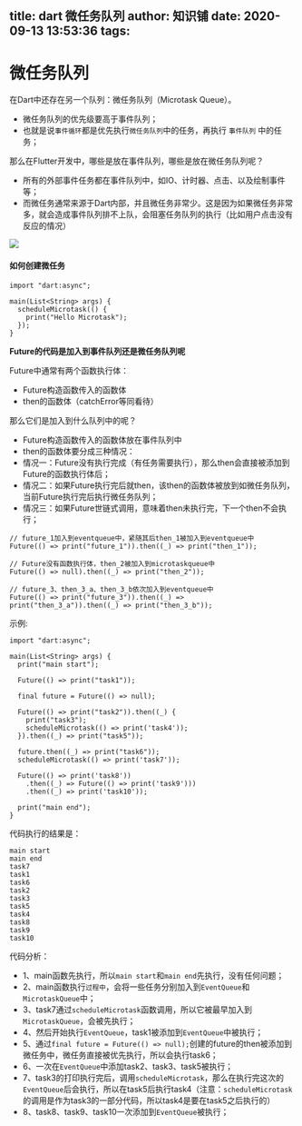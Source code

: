title: dart 微任务队列
author: 知识铺
date: 2020-09-13 13:53:36
tags:
---

# 微任务队列

在Dart中还存在另一个队列：微任务队列（Microtask Queue）。

- 微任务队列的优先级要高于事件队列；
- 也就是说`事件循环`都是优先执行`微任务队列`中的任务，再执行 `事件队列` 中的任务；

那么在Flutter开发中，哪些是放在事件队列，哪些是放在微任务队列呢？

- 所有的外部事件任务都在事件队列中，如IO、计时器、点击、以及绘制事件等；
- 而微任务通常来源于Dart内部，并且微任务非常少。这是因为如果微任务非常多，就会造成事件队列排不上队，会阻塞任务队列的执行（比如用户点击没有反应的情况）

![](images/1.jpg)

#### 如何创建微任务

```
import "dart:async";

main(List<String> args) {
  scheduleMicrotask(() {
    print("Hello Microtask");
  });
}
```

**Future的代码是加入到事件队列还是微任务队列呢**

Future中通常有两个函数执行体：

- Future构造函数传入的函数体
- then的函数体（catchError等同看待）

那么它们是加入到什么队列中的呢？

- Future构造函数传入的函数体放在事件队列中
- then的函数体要分成三种情况：
- 情况一：Future没有执行完成（有任务需要执行），那么then会直接被添加到Future的函数执行体后；
- 情况二：如果Future执行完后就then，该then的函数体被放到如微任务队列，当前Future执行完后执行微任务队列；
- 情况三：如果Future世链式调用，意味着then未执行完，下一个then不会执行；

```
// future_1加入到eventqueue中，紧随其后then_1被加入到eventqueue中
Future(() => print("future_1")).then((_) => print("then_1"));

// Future没有函数执行体，then_2被加入到microtaskqueue中
Future(() => null).then((_) => print("then_2"));

// future_3、then_3_a、then_3_b依次加入到eventqueue中
Future(() => print("future_3")).then((_) => print("then_3_a")).then((_) => print("then_3_b"));
```

示例:  

```
import "dart:async";

main(List<String> args) {
  print("main start");

  Future(() => print("task1"));
	
  final future = Future(() => null);

  Future(() => print("task2")).then((_) {
    print("task3");
    scheduleMicrotask(() => print('task4'));
  }).then((_) => print("task5"));

  future.then((_) => print("task6"));
  scheduleMicrotask(() => print('task7'));

  Future(() => print('task8'))
    .then((_) => Future(() => print('task9')))
    .then((_) => print('task10'));

  print("main end");
}
```

代码执行的结果是：

```
main start
main end
task7
task1
task6
task2
task3
task5
task4
task8
task9
task10
```

代码分析：

- 1、main函数先执行，所以`main start`和`main end`先执行，没有任何问题；
- 2、main函数执行`过程中`，会将一些任务分别加入到`EventQueue`和`MicrotaskQueue`中；
- 3、task7通过`scheduleMicrotask`函数调用，所以它被最早加入到`MicrotaskQueue`，会被先执行；
- 4、然后开始执行`EventQueue`，task1被添加到`EventQueue`中被执行；
- 5、通过`final future = Future(() => null);`创建的future的then被添加到微任务中，微任务直接被优先执行，所以会执行task6；
- 6、一次在`EventQueue`中添加task2、task3、task5被执行；
- 7、task3的打印执行完后，调用`scheduleMicrotask`，那么在执行完这次的`EventQueue`后会执行，所以在task5后执行task4（注意：`scheduleMicrotask`的调用是作为task3的一部分代码，所以task4是要在task5之后执行的）
- 8、task8、task9、task10一次添加到`EventQueue`被执行；

